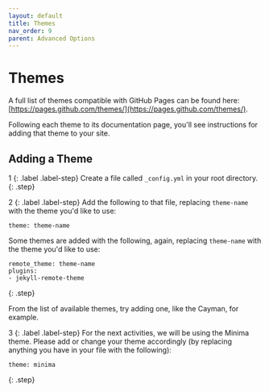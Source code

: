 ```yaml
---
layout: default
title: Themes
nav_order: 9
parent: Advanced Options
---
```


# Themes

A full list of themes compatible with GitHub Pages can be found here: [https://pages.github.com/themes/](https://pages.github.com/themes/).

Following each theme to its documentation page, you'll see instructions for adding that theme to your site.

## Adding a Theme

1
{: .label .label-step}
Create a file called `_config.yml` in your root directory.
{: .step}

2
{: .label .label-step}
Add the following to that file, replacing `theme-name` with the theme you'd like to use:

```
theme: theme-name
```

Some themes are added with the following, again, replacing `theme-name` with the theme you'd like to use:

```
remote_theme: theme-name
plugins:
- jekyll-remote-theme
```
{: .step}

From the list of available themes, try adding one, like the Cayman, for example.

3
{: .label .label-step}
For the next activities, we will be using the Minima theme. Please add or change your theme accordingly (by replacing anything you have in your file with the following):

```
theme: minima
```

{: .step}
